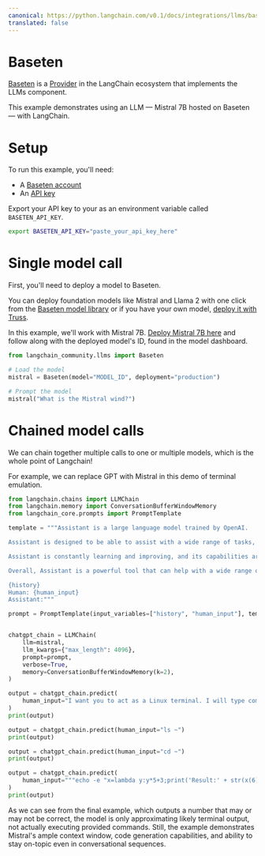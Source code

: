 ```yaml
---
canonical: https://python.langchain.com/v0.1/docs/integrations/llms/baseten
translated: false
---
```


# Baseten

[Baseten](https://baseten.co) is a [Provider](/docs/integrations/providers/baseten) in the LangChain ecosystem that implements the LLMs component.

This example demonstrates using an LLM — Mistral 7B hosted on Baseten — with LangChain.

# Setup

To run this example, you'll need:

* A [Baseten account](https://baseten.co)
* An [API key](https://docs.baseten.co/observability/api-keys)

Export your API key to your as an environment variable called `BASETEN_API_KEY`.

```sh
export BASETEN_API_KEY="paste_your_api_key_here"
```

# Single model call

First, you'll need to deploy a model to Baseten.

You can deploy foundation models like Mistral and Llama 2 with one click from the [Baseten model library](https://app.baseten.co/explore/) or if you have your own model, [deploy it with Truss](https://truss.baseten.co/welcome).

In this example, we'll work with Mistral 7B. [Deploy Mistral 7B here](https://app.baseten.co/explore/mistral_7b_instruct) and follow along with the deployed model's ID, found in the model dashboard.

```python
from langchain_community.llms import Baseten
```

```python
# Load the model
mistral = Baseten(model="MODEL_ID", deployment="production")
```

```python
# Prompt the model
mistral("What is the Mistral wind?")
```

# Chained model calls

We can chain together multiple calls to one or multiple models, which is the whole point of Langchain!

For example, we can replace GPT with Mistral in this demo of terminal emulation.

```python
from langchain.chains import LLMChain
from langchain.memory import ConversationBufferWindowMemory
from langchain_core.prompts import PromptTemplate

template = """Assistant is a large language model trained by OpenAI.

Assistant is designed to be able to assist with a wide range of tasks, from answering simple questions to providing in-depth explanations and discussions on a wide range of topics. As a language model, Assistant is able to generate human-like text based on the input it receives, allowing it to engage in natural-sounding conversations and provide responses that are coherent and relevant to the topic at hand.

Assistant is constantly learning and improving, and its capabilities are constantly evolving. It is able to process and understand large amounts of text, and can use this knowledge to provide accurate and informative responses to a wide range of questions. Additionally, Assistant is able to generate its own text based on the input it receives, allowing it to engage in discussions and provide explanations and descriptions on a wide range of topics.

Overall, Assistant is a powerful tool that can help with a wide range of tasks and provide valuable insights and information on a wide range of topics. Whether you need help with a specific question or just want to have a conversation about a particular topic, Assistant is here to assist.

{history}
Human: {human_input}
Assistant:"""

prompt = PromptTemplate(input_variables=["history", "human_input"], template=template)


chatgpt_chain = LLMChain(
    llm=mistral,
    llm_kwargs={"max_length": 4096},
    prompt=prompt,
    verbose=True,
    memory=ConversationBufferWindowMemory(k=2),
)

output = chatgpt_chain.predict(
    human_input="I want you to act as a Linux terminal. I will type commands and you will reply with what the terminal should show. I want you to only reply with the terminal output inside one unique code block, and nothing else. Do not write explanations. Do not type commands unless I instruct you to do so. When I need to tell you something in English I will do so by putting text inside curly brackets {like this}. My first command is pwd."
)
print(output)
```

```python
output = chatgpt_chain.predict(human_input="ls ~")
print(output)
```

```python
output = chatgpt_chain.predict(human_input="cd ~")
print(output)
```

```python
output = chatgpt_chain.predict(
    human_input="""echo -e "x=lambda y:y*5+3;print('Result:' + str(x(6)))" > run.py && python3 run.py"""
)
print(output)
```

As we can see from the final example, which outputs a number that may or may not be correct, the model is only approximating likely terminal output, not actually executing provided commands. Still, the example demonstrates Mistral's ample context window, code generation capabilities, and ability to stay on-topic even in conversational sequences.